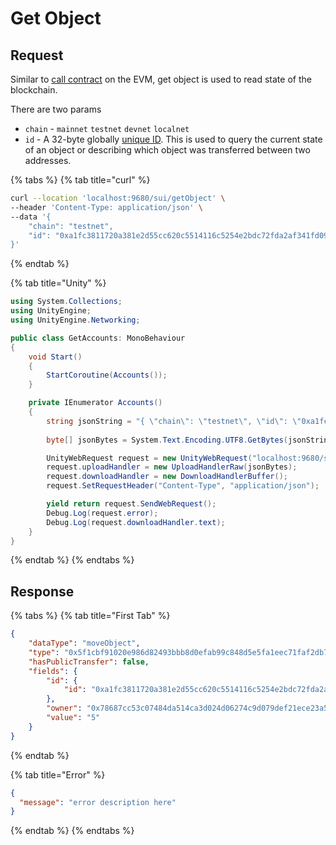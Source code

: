 # Get Object

## Request

Similar to [call contract](../call-contract-example.md) on the EVM, get object is used to read state of the blockchain.

There are two params

* `chain` - `mainnet` `testnet` `devnet` `localnet`
* `id` - A 32-byte globally [unique ID](https://docs.sui.io/concepts/object-model). This is used to query the current state of an object or describing which object was transferred between two addresses.

{% tabs %}
{% tab title="curl" %}
```bash
curl --location 'localhost:9680/sui/getObject' \
--header 'Content-Type: application/json' \
--data '{
    "chain": "testnet",
    "id": "0xa1fc3811720a381e2d55cc620c5514116c5254e2bdc72fda2af341fd0998029a"
}'
```
{% endtab %}

{% tab title="Unity" %}
```csharp
using System.Collections;
using UnityEngine;
using UnityEngine.Networking;

public class GetAccounts: MonoBehaviour
{
    void Start()
    {
        StartCoroutine(Accounts());
    }

    private IEnumerator Accounts()
    {
        string jsonString = "{ \"chain\": \"testnet\", \"id\": \"0xa1fc3811720a381e2d55cc620c5514116c5254e2bdc72fda2af341fd0998029a\" }";
        
        byte[] jsonBytes = System.Text.Encoding.UTF8.GetBytes(jsonString);

        UnityWebRequest request = new UnityWebRequest("localhost:9680/sui/getObject", "POST");
        request.uploadHandler = new UploadHandlerRaw(jsonBytes);
        request.downloadHandler = new DownloadHandlerBuffer();
        request.SetRequestHeader("Content-Type", "application/json");

        yield return request.SendWebRequest();
        Debug.Log(request.error);
        Debug.Log(request.downloadHandler.text);
    }
}
```
{% endtab %}
{% endtabs %}

## Response

{% tabs %}
{% tab title="First Tab" %}
```json
{
    "dataType": "moveObject",
    "type": "0x5f1cbf91020e986d82493bbb8d0efab99c848d5e5fa1eec71faf2db725e2c5f7::counter::Counter",
    "hasPublicTransfer": false,
    "fields": {
        "id": {
            "id": "0xa1fc3811720a381e2d55cc620c5514116c5254e2bdc72fda2af341fd0998029a"
        },
        "owner": "0x78687cc53c07484da514ca3d024d06274c9d079def21ece23a553a17397014a6",
        "value": "5"
    }
}
```
{% endtab %}

{% tab title="Error" %}
```json
{
  "message": "error description here"
}
```
{% endtab %}
{% endtabs %}
